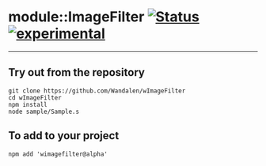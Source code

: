
# module::ImageFilter  [![Status](https://github.com/Wandalen/wImageFilter/workflows/publish/badge.svg)](https://github.com/Wandalen/wImageFilter/actions?query=workflow%3Apublish) [![experimental](https://img.shields.io/badge/stability-experimental-orange.svg)](https://github.com/emersion/stability-badges#experimental)

___

## Try out from the repository
```
git clone https://github.com/Wandalen/wImageFilter
cd wImageFilter
npm install
node sample/Sample.s
```

## To add to your project
```
npm add 'wimagefilter@alpha'
```




